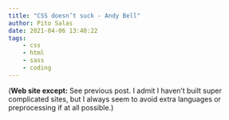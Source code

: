 ```yaml
---
title: "CSS doesn’t suck - Andy Bell"
author: Pito Salas
date: 2021-04-06 13:40:22
tags:
    - css
    - html
    - sass
    - coding
---
```



(**Web site except:** See previous post. I admit I haven’t built super complicated sites, but I always seem to avoid extra languages or preprocessing if at all possible.) 
